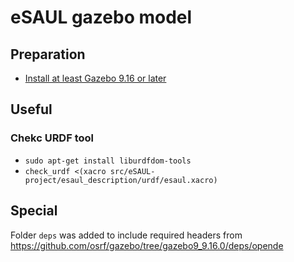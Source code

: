 # eSAUL gazebo model

## Preparation

- [Install at least Gazebo 9.16 or later](http://gazebosim.org/tutorials?tut=install_ubuntu&cat=install)

## Useful

### Chekc URDF tool
- `sudo apt-get install liburdfdom-tools`
- `check_urdf <(xacro src/eSAUL-project/esaul_description/urdf/esaul.xacro)`

## Special

Folder `deps` was added to include required headers from https://github.com/osrf/gazebo/tree/gazebo9_9.16.0/deps/opende
